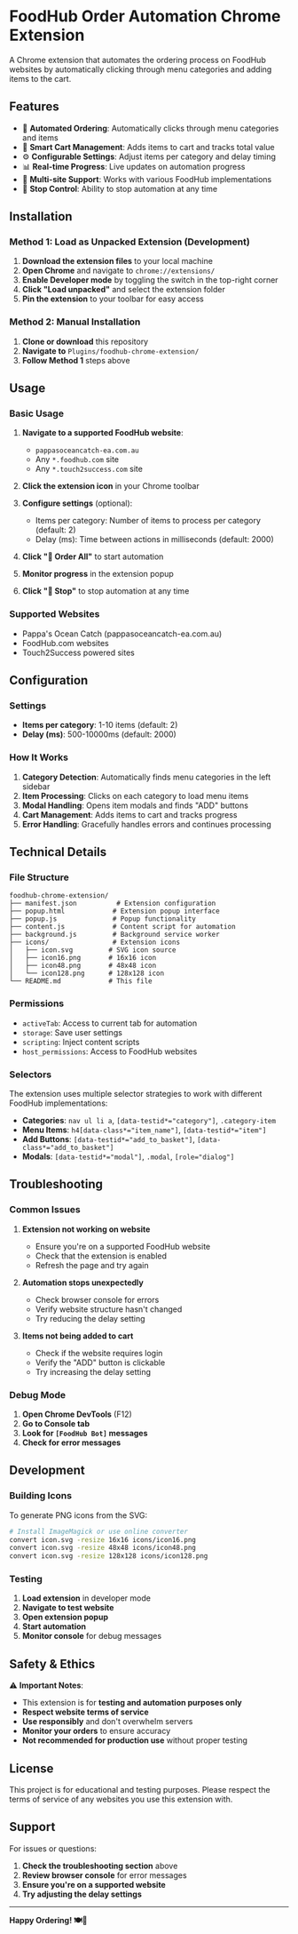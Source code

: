 # FoodHub Order Automation Chrome Extension

A Chrome extension that automates the ordering process on FoodHub websites by automatically clicking through menu categories and adding items to the cart.

## Features

- 🤖 **Automated Ordering**: Automatically clicks through menu categories and items
- 🛒 **Smart Cart Management**: Adds items to cart and tracks total value
- ⚙️ **Configurable Settings**: Adjust items per category and delay timing
- 📊 **Real-time Progress**: Live updates on automation progress
- 🎯 **Multi-site Support**: Works with various FoodHub implementations
- 🛑 **Stop Control**: Ability to stop automation at any time

## Installation

### Method 1: Load as Unpacked Extension (Development)

1. **Download the extension files** to your local machine
2. **Open Chrome** and navigate to `chrome://extensions/`
3. **Enable Developer mode** by toggling the switch in the top-right corner
4. **Click "Load unpacked"** and select the extension folder
5. **Pin the extension** to your toolbar for easy access

### Method 2: Manual Installation

1. **Clone or download** this repository
2. **Navigate to** `Plugins/foodhub-chrome-extension/`
3. **Follow Method 1** steps above

## Usage

### Basic Usage

1. **Navigate to a supported FoodHub website**:
   - `pappasoceancatch-ea.com.au`
   - Any `*.foodhub.com` site
   - Any `*.touch2success.com` site

2. **Click the extension icon** in your Chrome toolbar

3. **Configure settings** (optional):
   - Items per category: Number of items to process per category (default: 2)
   - Delay (ms): Time between actions in milliseconds (default: 2000)

4. **Click "🚀 Order All"** to start automation

5. **Monitor progress** in the extension popup

6. **Click "🛑 Stop"** to stop automation at any time

### Supported Websites

- Pappa's Ocean Catch (pappasoceancatch-ea.com.au)
- FoodHub.com websites
- Touch2Success powered sites

## Configuration

### Settings

- **Items per category**: 1-10 items (default: 2)
- **Delay (ms)**: 500-10000ms (default: 2000)

### How It Works

1. **Category Detection**: Automatically finds menu categories in the left sidebar
2. **Item Processing**: Clicks on each category to load menu items
3. **Modal Handling**: Opens item modals and finds "ADD" buttons
4. **Cart Management**: Adds items to cart and tracks progress
5. **Error Handling**: Gracefully handles errors and continues processing

## Technical Details

### File Structure

```
foodhub-chrome-extension/
├── manifest.json          # Extension configuration
├── popup.html            # Extension popup interface
├── popup.js              # Popup functionality
├── content.js            # Content script for automation
├── background.js         # Background service worker
├── icons/                # Extension icons
│   ├── icon.svg         # SVG icon source
│   ├── icon16.png       # 16x16 icon
│   ├── icon48.png       # 48x48 icon
│   └── icon128.png      # 128x128 icon
└── README.md            # This file
```

### Permissions

- `activeTab`: Access to current tab for automation
- `storage`: Save user settings
- `scripting`: Inject content scripts
- `host_permissions`: Access to FoodHub websites

### Selectors

The extension uses multiple selector strategies to work with different FoodHub implementations:

- **Categories**: `nav ul li a`, `[data-testid*="category"]`, `.category-item`
- **Menu Items**: `h4[data-class*="item_name"]`, `[data-testid*="item"]`
- **Add Buttons**: `[data-testid*="add_to_basket"]`, `[data-class*="add_to_basket"]`
- **Modals**: `[data-testid*="modal"]`, `.modal`, `[role="dialog"]`

## Troubleshooting

### Common Issues

1. **Extension not working on website**
   - Ensure you're on a supported FoodHub website
   - Check that the extension is enabled
   - Refresh the page and try again

2. **Automation stops unexpectedly**
   - Check browser console for errors
   - Verify website structure hasn't changed
   - Try reducing the delay setting

3. **Items not being added to cart**
   - Check if the website requires login
   - Verify the "ADD" button is clickable
   - Try increasing the delay setting

### Debug Mode

1. **Open Chrome DevTools** (F12)
2. **Go to Console tab**
3. **Look for `[FoodHub Bot]` messages**
4. **Check for error messages**

## Development

### Building Icons

To generate PNG icons from the SVG:

```bash
# Install ImageMagick or use online converter
convert icon.svg -resize 16x16 icons/icon16.png
convert icon.svg -resize 48x48 icons/icon48.png
convert icon.svg -resize 128x128 icons/icon128.png
```

### Testing

1. **Load extension** in developer mode
2. **Navigate to test website**
3. **Open extension popup**
4. **Start automation**
5. **Monitor console** for debug messages

## Safety & Ethics

⚠️ **Important Notes**:

- This extension is for **testing and automation purposes only**
- **Respect website terms of service**
- **Use responsibly** and don't overwhelm servers
- **Monitor your orders** to ensure accuracy
- **Not recommended for production use** without proper testing

## License

This project is for educational and testing purposes. Please respect the terms of service of any websites you use this extension with.

## Support

For issues or questions:

1. **Check the troubleshooting section** above
2. **Review browser console** for error messages
3. **Ensure you're on a supported website**
4. **Try adjusting the delay settings**

---

**Happy Ordering! 🍽️🤖**
